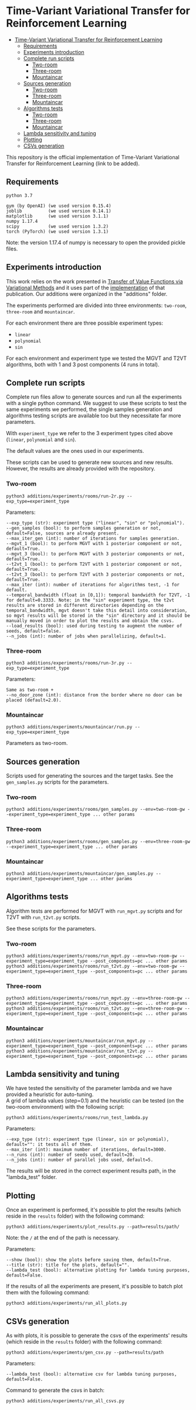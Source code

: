 # Time-Variant Variational Transfer for Reinforcement Learning

- [Time-Variant Variational Transfer for Reinforcement Learning](#time-variant-variational-transfer-for-reinforcement-learning)
  - [Requirements](#requirements)
  - [Experiments introduction](#experiments-introduction)
  - [Complete run scripts](#complete-run-scripts)
    - [Two-room](#two-room)
    - [Three-room](#three-room)
    - [Mountaincar](#mountaincar)
  - [Sources generation](#sources-generation)
    - [Two-room](#two-room-1)
    - [Three-room](#three-room-1)
    - [Mountaincar](#mountaincar-1)
  - [Algorithms tests](#algorithms-tests)
    - [Two-room](#two-room-2)
    - [Three-room](#three-room-2)
    - [Mountaincar](#mountaincar-2)
  - [Lambda sensitivity and tuning](#lambda-sensitivity-and-tuning)
  - [Plotting](#plotting)
  - [CSVs generation](#csvs-generation)

This repository is the official implementation of Time-Variant Variational Transfer for Reinforcement Learning (link to be added).

## Requirements

```
python 3.7

gym (by OpenAI) (we used version 0.15.4)
joblib          (we used version 0.14.1)
matplotlib      (we used version 3.1.1)
numpy 1.17.4
scipy           (we used version 1.3.2)
torch (PyTorch) (we used version 1.3.1)
```

Note: the version 1.17.4 of numpy is necessary to open the provided pickle files.

## Experiments introduction

This work relies on the work presented in [Transfer of Value Functions via Variational Methods](http://papers.nips.cc/paper/7856-transfer-of-value-functions-via-variational-methods) and it uses part of the [implementation](https://github.com/AndreaTirinzoni/variational-transfer-rl) of that publication. Our additions were organized in the "additions" folder.

The experiments performed are divided into three environments: ```two-room```, ```three-room``` and ```mountaincar```.

For each environment there are three possible experiment types:
* ```linear```
* ```polynomial```
* ```sin```

For each environment and experiment type we tested the MGVT and T2VT algorithms, both with 1 and 3 post components (4 runs in total).

## Complete run scripts

Complete run files allow to generate sources and run all the experiments with a single python command. We suggest to use these scripts to test the same experiments we performed, the single samples generation and algorithms testing scripts are available too but they necessitate far more parameters.

With ```experiment_type``` we refer to the 3 experiment types cited above (```linear```, ```polynomial``` and ```sin```).

The default values are the ones used in our experiments.

These scripts can be used to generate new sources and new results. However, the results are already provided with the repository.

### Two-room

```
python3 additions/experiments/rooms/run-2r.py --exp_type=experiment_type
```

Parameters:

```
--exp_type (str): experiment type ("linear", "sin" or "polynomial").
--gen_samples (bool): to perform samples generation or not, default=False, sources are already present.
--max_iter_gen (int): number of iterations for samples generation.
--mgvt_1 (bool): to perform MGVT with 1 posterior component or not, default=True.
--mgvt_3 (bool): to perform MGVT with 3 posterior components or not, default=True.
--t2vt_1 (bool): to perform T2VT with 1 posterior component or not, default=True.
--t2vt_3 (bool): to perform T2VT with 3 posterior components or not, default=True.
--max_iter (int): number of iterations for algorithms test, -1 for default.
--temporal_bandwidth (float in [0,1]): temporal bandwidth for T2VT, -1 for default=0.3333. Note: in the "sin" experiment type, the t2vt results are stored in different directories depending on the temporal_bandwidth, mgvt doesn't take this detail into consideration, so mgvt results will be stored in the "sin" directory and it should be manually moved in order to plot the results and obtain the csvs.
--load_results (bool): used during testing to augment the number of seeds, default=false.
--n_jobs (int): number of jobs when parallelizing, default=1.
```

### Three-room

```
python3 additions/experiments/rooms/run-3r.py --exp_type=experiment_type
```

Parameters:

```
Same as two-room + 
--no_door_zone (int): distance from the border where no door can be placed (default=2.0).
```

### Mountaincar

```
python3 additions/experiments/mountaincar/run.py --exp_type=experiment_type
```

Parameters as two-room.

## Sources generation

Scripts used for generating the sources and the target tasks.
See the ```gen_samples.py``` scripts for the parameters.

### Two-room

```
python3 additions/experiments/rooms/gen_samples.py --env=two-room-gw --experiment_type=experiment_type ... other params
```

### Three-room

```
python3 additions/experiments/rooms/gen_samples.py --env=three-room-gw --experiment_type=experiment_type ... other params
```

### Mountaincar

```
python3 additions/experiments/mountaincar/gen_samples.py --experiment_type=experiment_type ... other params
```

## Algorithms tests

Algorithm tests are performed for MGVT with ```run_mgvt.py``` scripts and for T2VT with ```run_t2vt.py``` scripts.

See these scripts for the parameters.

### Two-room

```
python3 additions/experiments/rooms/run_mgvt.py --env=two-room-gw --experiment_type=experiment_type --post_components=pc ... other params
python3 additions/experiments/rooms/run_t2vt.py --env=two-room-gw --experiment_type=experiment_type --post_components=pc ... other params
```

### Three-room

```
python3 additions/experiments/rooms/run_mgvt.py --env=three-room-gw --experiment_type=experiment_type --post_components=pc ... other params
python3 additions/experiments/rooms/run_t2vt.py --env=three-room-gw --experiment_type=experiment_type --post_components=pc ... other params
```

### Mountaincar

```
python3 additions/experiments/mountaincar/run_mgvt.py --experiment_type=experiment_type --post_components=pc ... other params
python3 additions/experiments/mountaincar/run_t2vt.py --experiment_type=experiment_type --post_components=pc ... other params
```

## Lambda sensitivity and tuning

We have tested the sensitivity of the parameter lambda and we have provided a heuristic for auto-tuning.  
A grid of lambda values (step=0.1) and the heuristic can be tested (on the two-room environment) with the following script:

```
python3 additions/experiments/rooms/run_test_lambda.py
```

Parameters:

```
--exp_type (str): experiment type (linear, sin or polynomial), default="": it tests all of them.
--max_iter (int): maximum number of iterations, default=3000.
--n_runs (int): number of seeds used, default=20.
--n_jobs (int): number of parallel jobs used, default=5.
```

The results will be stored in the correct experiment results path, in the "lambda_test" folder.

## Plotting

Once an experiment is performed, it's possible to plot the results (which reside in the ```results``` folder) with the following command:

```
python3 additions/experiments/plot_results.py --path=results/path/
```

Note: the ```/``` at the end of the path is necessary.

Parameters:

```
--show (bool): show the plots before saving them, default=True.
--title (str): title for the plots, default="".
--lambda_test (bool): alternative plotting for lambda tuning purposes, default=False.
```

If the results of all the experiments are present, it's possible to batch plot them with the following command:

```
python3 additions/experiments/run_all_plots.py
```

## CSVs generation

As with plots, it is possible to generate the csvs of the experiments' results (which reside in the ```results``` folder) with the following command:

```
python3 additions/experiments/gen_csv.py --path=results/path
```

Parameters:

```
--lambda_test (bool): alternative csv for lambda tuning purposes, default=False.
```

Command to generate the csvs in batch:

```
python3 additions/experiments/run_all_csvs.py
```